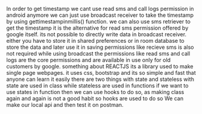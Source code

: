 In order to get timestamp we cant use read sms and call logs permission in android anymore
we can just use broadcast receiver to take the timestamp by using gettimestampinmillis() function.
we can also use sms retriever to get the timestamp it is the alternative for read sms permission offered by google itself.
its not possible to directly write data in broadcast receiver.
either you have to store it in shared preferences or in room database to store the data and later use it in saving
permissions like recieve sms is also not required while using broadcast
the permissions like read sms and call logs are the core permissions and are available in use only for old customers by google.
something about REACTJS
its a library used to make single page webpages.
it uses css, bootstrap and its so simple and fast that anyone can learn it easily
there are two things with state and stateless
with state are used in class while stateless are used in functions
if we want to use states in function then we can use hooks to do so, as making class again and again is not a good habit so hooks are used to do so
We can make our local api and then test it on postman.

